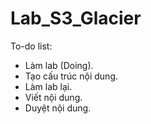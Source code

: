 # Lab_S3_Glacier
To-do list:
- Làm lab (Doing).
- Tạo cấu trúc nội dung.
- Làm lab lại.
- Viết nội dung.
- Duyệt nội dung.
